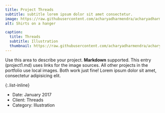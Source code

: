 ```yaml
---
title: Project Threads
subtitle: subtitle lorem ipsum dolor sit amet consectetur.
image: https://raw.githubusercontent.com/acharyadharmendra/acharyadharmendra.github.io/main/assets/img/portfolio/AD-02.jpeg
alt: Shirts on a hanger

caption:
  title: Threads
  subtitle: Illustration
  thumbnail: https://raw.githubusercontent.com/acharyadharmendra/acharyadharmendra.github.io/main/assets/img/portfolio/AD-02.jpeg
---
```

Use this area to describe your project. **Markdown** supported. This entry (project1.md) uses links for the image sources. All other projects in the portfolio use local images. Both work just fine! Lorem ipsum dolor sit amet, consectetur adipisicing elit. 

{:.list-inline}
- Date: January 2017
- Client: Threads
- Category: Illustration

